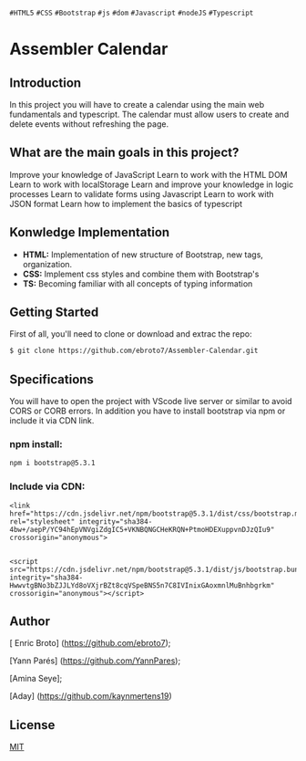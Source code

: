 `#HTML5` `#CSS` `#Bootstrap` `#js` `#dom` `#Javascript` `#nodeJS` `#Typescript` 

# Assembler Calendar 

## Introduction ##
In this project you will have to create a calendar using the main web fundamentals and typescript.
The calendar must allow users to create and delete events without refreshing the page.
## What are the main goals in this project? ##
Improve your knowledge of JavaScript
Learn to work with the HTML DOM
Learn to work with localStorage
Learn and improve your knowledge in logic processes
Learn to validate forms using Javascript
Learn to work with JSON format
Learn how to implement the basics of typescript

## Konwledge Implementation ##
* **HTML:** Implementation of new structure of Bootstrap, new tags, organization.
* **CSS:** Implement css styles and combine them with Bootstrap's
* **TS:** Becoming familiar with all concepts of typing information



## Getting Started

First of all, you'll need to clone or download and extrac the repo:

```bash
$ git clone https://github.com/ebroto7/Assembler-Calendar.git
```

## Specifications

You will have to open the project with VScode live server or similar to avoid CORS or CORB errors.
In addition you have to install bootstrap via npm or include it via CDN link.

### npm install:

```bash
npm i bootstrap@5.3.1
```

### Include via CDN:

```
<link href="https://cdn.jsdelivr.net/npm/bootstrap@5.3.1/dist/css/bootstrap.min.css" rel="stylesheet" integrity="sha384-4bw+/aepP/YC94hEpVNVgiZdgIC5+VKNBQNGCHeKRQN+PtmoHDEXuppvnDJzQIu9" crossorigin="anonymous">


<script src="https://cdn.jsdelivr.net/npm/bootstrap@5.3.1/dist/js/bootstrap.bundle.min.js" integrity="sha384-HwwvtgBNo3bZJJLYd8oVXjrBZt8cqVSpeBNS5n7C8IVInixGAoxmnlMuBnhbgrkm" crossorigin="anonymous"></script>
```

## Author

[ Enric Broto] (https://github.com/ebroto7);

[Yann Parés] (https://github.com/YannPares);

[Amina Seye];

[Aday] (https://github.com/kaynmertens19)

## License 

[MIT](https://choosealicense.com/licenses/mit/)
